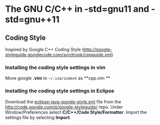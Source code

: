 # The GNU C/C++ in -std=gnu11 and -std=gnu++11

## Coding Style
Inspired by Google C++ Coding Style (http://google-styleguide.googlecode.com/svn/trunk/cppguide.xml)
### Installing the coding style settings in vim
Move google **.vim** to `~/.vim/indent` as **cpp.vim **

### Installing the coding style settings in Eclipse
Download the [eclipse-java-google-style.xml](https://github.com/google/styleguide/blob/gh-pages/eclipse-cpp-google-style.xml) file from the http://code.google.com/p/google-styleguide/ repo. Under Window/Preferences select **C/C++/Code Style/Formatter**. Import the settings file by selecting **Import**.
